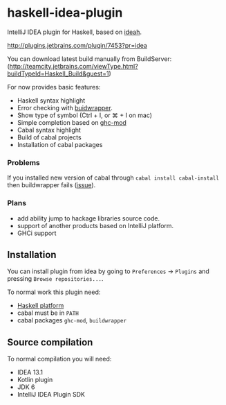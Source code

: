 haskell-idea-plugin
===================

IntelliJ IDEA plugin for Haskell, based on [ideah](https://code.google.com/p/ideah/).

http://plugins.jetbrains.com/plugin/7453?pr=idea

You can download latest build manually from BuildServer:
(http://teamcity.jetbrains.com/viewType.html?buildTypeId=Haskell_Build&guest=1)

For now provides basic features:
* Haskell syntax highlight
* Error checking with [buidwrapper](https://github.com/JPMoresmau/BuildWrapper).
* Show type of symbol (Ctrl + I, or ⌘ + I on mac)
* Simple completion based on [ghc-mod](http://hackage.haskell.org/package/ghc-mod)
* Cabal syntax highlight
* Build of cabal projects
* Installation of cabal packages

### Problems

If you installed new version of cabal through `cabal install cabal-install`
then buildwrapper fails ([issue](https://github.com/JPMoresmau/BuildWrapper/issues/15)).

### Plans

* add ability jump to hackage libraries source code.
* support of another products based on IntelliJ platform.
* GHCi support


## Installation

You can install plugin from idea by going to `Preferences` -> `Plugins` and pressing `Browse repositories...`.

To normal work this plugin need:
* [Haskell platform](http://www.haskell.org/platform/)
* cabal must be in `PATH`
* cabal packages `ghc-mod`, `buildwrapper`

## Source compilation

To normal compilation you will need:
* IDEA 13.1
* Kotlin plugin
* JDK 6
* IntelliJ IDEA Plugin SDK
